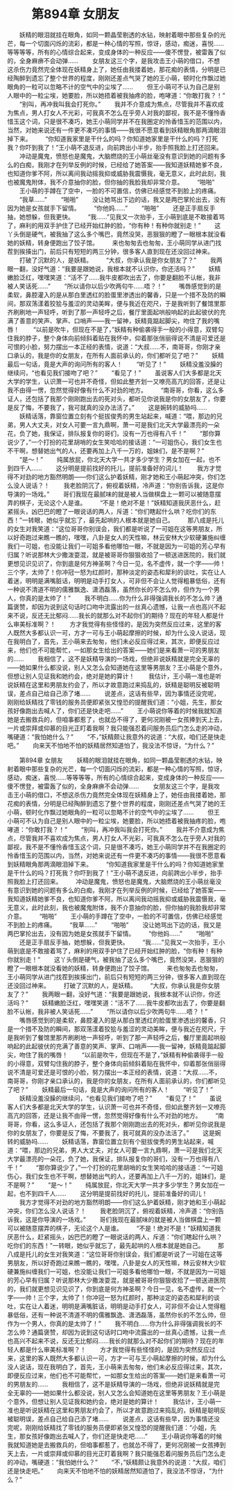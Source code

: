 # 　　第894章 女朋友
　　妖精的眼泪就挂在眼角，如同一颗晶莹剔透的水钻，映射着眼中那些复杂的光芒，每一个切面闪烁的流彩，都是一种心情的写照，惊讶，感动，痴迷，喜悦……等等等等，所有的心情综合起来，变成身体的一种反应——傻不愣登，被雷轰了似的，全身麻痹不会动弹……
　　女朋友这三个字，是我攻击王小萌的借口，不想这杀伤力竟然完全体现在妖精身上了，她任由我搂着她，那花痴的表情，分明是已经陶醉到遗忘了整个世界的程度，刚刚还差点气哭了她的王小萌，顿时化作飘过她眼角的一粒可以忽略不计的空气中的尘埃了……
　　但王小萌可不认为自己是别人眼中的一粒尘埃，她要脸，所以她捂着被我抽疼的脸，咆哮道：“你敢打我？！”
　　“别叫，再冲我叫我会打死你。”
　　我并不介意成为焦点，尽管我并不喜欢成为焦点，男人打女人不光彩，可我真不怎么在乎旁人对我的鄙视，我不是不懂怜香惜玉这个词，只是很不凑巧，她王小萌同学并不在我圈定的怜香惜玉的范围以内，当然，对她来说还有一件更不凑巧的事情——我很不愿意看到妖精眼角那两滴眼泪掉下来。
　　“你知道我家里是干什么的吗？你知道她家里是干什么的吗？打死我？你吓到我了！”王小萌不退反进，向前跨出小半步，抬手照我脸上打还回来。
　　冲动是魔鬼，愤怒也是魔鬼，大脑燃烧的王小萌丝毫没有意识到她的问题有多么的白痴，我刚才在列举反例的时候，已经给了她答案——我知道妖精她爹不良，也知道你爹不阿，所以离间我动摇我抑或威胁我震慑我，毫无意义，此时此刻，我也被魔鬼附体，我不介意抽你的脸，但你抽的我脸我却非常介意。
　　“啪啪”
　　王小萌的手蹲在了空中，一脸的不可置信，仿佛已经感觉不到脸上的疼痛。
　　“我草……”
　　“啪啪”
　　没让她骂出下边的话，我又是两巴掌抡出去，没有因为她是女孩就手下留情。
　　“你他妈……”
　　“啪啪”
　　还是正手扇反手抽，她想躲，但我更快。
　　“我……”见我又一次抬手，王小萌到底是不敢接着骂了，麻利的用双手护住了已经开始红肿的脸，“你有种！有种你就别走！”
　　这丫头倒是硬气，被我抽了这么多个嘴巴，竟然没哭，恶狠狠的瞪了一眼根本就没看她的妖精，转身便跑出了饺子馆。
　　来也匆匆去也匆匆，王小萌同学从进门找茬到挨揍出门，前后只有短短的两三分钟，很多客人直到现在还没回过神来。
　　打破了沉默的人，是妖精。
　　“大叔，你承认我是你女朋友了？”
　　我两眼一翻，没好气道：“我要是跟她说，我根本就不认识你，你还活吗？”
　　妖精嫩脸泛红，嘿嘿笑道：“活不了……我牛皮都吹出去了，你要是翻脸不认帐，我非被人笑话死……”
　　“所以请你以后少吹两句牛……唔？！”
　　嘴唇感觉到的是柔软，鼻腔灌入的是从那白里透红的脸蛋里渗透出的馨香，只是一个措不及防的瞬间，那双荡漾着狡狯与羞涩的灵动美眸，便与我近在咫尺，于是我听到了餐馆里那齐刷刷地一声轻呼，听到了那一声轻呼之后，餐厅里面起哄般响起的此起彼伏的充满了善意的笑声、掌声、口哨声——我一留神，妖精竟踮起脚尖，吻住了我的嘴唇！
　　“以前是吹牛，但现在不是了，”妖精有种偷袭得手一般的小得意，双臂勾住我的脖子，整个身体向前倾斜着贴在我怀中，仰着那张俏丽得说不清是可爱还是可恨的小脸，努力摆出一本正经的表情，说道：“大叔……不，南哥哥，你刚才亲口承认的，我是你的女朋友，在所有人面前承认的，你们都听见了吧？”
　　妖精最后一句话，竟是大声的询问所有的客人！
　　“听见了！”
　　妖精没羞没臊的继续问，“也看见我们接吻了吧？”
　　“看见了！”
　　虽说客人们大多都是北天大学的学生，认识萧一可也并不奇怪，但如此整齐划一又嘹亮高亢的回答，还是让我不由得一愣，忽然觉得好像有什么不对劲的地方。
　　“南哥哥，你看，这么多证人，还包括了我那个刚刚跑出去的死对头，都听见你说我是你的女朋友了，你要是反了悔，不要我了，我可就真的没办法活了。”
　　这是婉转的威胁吗……
　　妖精话落，靠窗位置立刻有个挺拔俊秀的男生站起来，喊道：“喂，那边的兄弟，男人大丈夫，对女人可要一言九鼎啊，萧一可是我们北天大学最漂亮的一朵花，负了她，我保证，排队报复你的哥们，没有一万也得有八千！”
　　“那你算说少了，”一个打扮的花里胡哨的女生笑哈哈的接话道：“一可姐伤心，我们女生也不干啊，想替她出气的人，还要再加上八千一万的，姐妹们，是不是啊？”
　　“是～！”
　　纯属放屁，你北天大学一共才多少学生？男女加在一起，也不到四千人……
　　这分明是提前找好的托儿，提前准备好的词儿！
　　我方才觉得不对劲的地方豁然明朗——你们这么护着妖精，刚才她和王小萌起冲突，你们怎么没人说话？！
　　我老脸阴沉了，俯视着妖精，冷声道：“你别告诉我，这是你导演的一场戏。”
　　哥们我现在最腻味的就是被人当做棋盘上一颗可以被随意摆弄的棋子，无论这个人是谁。
　　“不是！绝对不是！”妖精知道我厌恶什么，赶紧摇头，凶巴巴的瞪了一眼说话的两人，斥道：“你们瞎起什么哄？吃你们的东西！”一转眼，她似乎就忘了，最先起哄的人根本就是她自己。
　　那八成是托儿的女生对我笑道：“这位哥哥你别误会，我们都是听说了一可姐在这等男朋友，所以好奇跑过来瞧一瞧的，嘿嘿，八卦是女人的天性嘛，林云安林大少软硬兼施纠缠我们一可姐，也没能让我们一可姐多看他哪怕一眼，不就是因为一可姐的芳心早有归属？听说那林大少撒泼耍混，就是被哥哥你狠狠收拾了一顿送进医院的，我们就更想见识见识了，你到底是何方神圣啊？今日一见，名不虚传，就一个字——帅！三个字，太帅了！你冲冠一怒为红颜时，那种淡定的姿态和犀利的谈吐，实在让人着迷，明明是满嘴脏话，明明是动手打女人，可非但不会让人觉得粗暴低俗，还有一种说不清道不明的儒雅飘逸、潇洒磊落，虽然你长的不怎么帅，但作为一个男人，你真的是太帅了！”
　　我不明白……你为什么非得强调我长的不怎么帅？通篇褒赞，却因为说到这句话时口吻中流露出的一丝真心遗憾，让我一点也高兴不起来不说，反还无比郁闷……我长的就那么对不起你们的期待？现在的年轻人都是什么审美标准啊？！
　　方才我觉得有些怪怪的，是因为突然反应过来，这里的客人既然大多都认识一可，方才一可与王小萌起摩擦的时候，却为什么没人说话，现在我明白了，首先，王小萌来去匆匆，他们未必反应得过来，其次，即便反应过来，他们也不可能帮忙，一如那女生给出的答案——她们是来看萧一可的男朋友的……
　　我相信了，这不是妖精导演的一场戏，但绝非说妖精就是完全无辜的——她如果什么都没说，别人又怎么会知道她在这里等男朋友？王小萌是个意外，但想让别人见证我和她约会，绝对是她的算计！
　　我估计，王小萌一准也是听说妖精在这里和男朋友约会了，所以才故意跑过来捣乱的，妖精是聪明反被聪明误，差点自己给自己添了堵……
　　说差点，这话有些早，因为事情还没完呢，刚刚给妖精找了零钱的服务员便即紧张又惶恐的提醒我们道：“小姐，先生，那女孩好像跑出去喊人了，你们还是快走吧……”
　　王小萌说你等着的时候我就知道她是去搬救兵的，但咱事都惹了，也就怂不得了，更何况刚被一女孩捧到天上去，一片或崇拜或仰慕的目光正盯着我啊？我只能强忍着问服务员后门怎么走的冲动，嘴硬道：“我怕她什么？”
　　“不，”妖精颇让我意外的说道：“大叔，咱们还是快走吧。”
　　向来天不怕地不怕的妖精居然知道怕了，我没法不惊讶，“为什么？”

　　第894章 女朋友
　　妖精的眼泪就挂在眼角，如同一颗晶莹剔透的水钻，映射着眼中那些复杂的光芒，每一个切面闪烁的流彩，都是一种心情的写照，惊讶，感动，痴迷，喜悦……等等等等，所有的心情综合起来，变成身体的一种反应——傻不愣登，被雷轰了似的，全身麻痹不会动弹……
　　女朋友这三个字，是我攻击王小萌的借口，不想这杀伤力竟然完全体现在妖精身上了，她任由我搂着她，那花痴的表情，分明是已经陶醉到遗忘了整个世界的程度，刚刚还差点气哭了她的王小萌，顿时化作飘过她眼角的一粒可以忽略不计的空气中的尘埃了……
　　但王小萌可不认为自己是别人眼中的一粒尘埃，她要脸，所以她捂着被我抽疼的脸，咆哮道：“你敢打我？！”
　　“别叫，再冲我叫我会打死你。”
　　我并不介意成为焦点，尽管我并不喜欢成为焦点，男人打女人不光彩，可我真不怎么在乎旁人对我的鄙视，我不是不懂怜香惜玉这个词，只是很不凑巧，她王小萌同学并不在我圈定的怜香惜玉的范围以内，当然，对她来说还有一件更不凑巧的事情——我很不愿意看到妖精眼角那两滴眼泪掉下来。
　　“你知道我家里是干什么的吗？你知道她家里是干什么的吗？打死我？你吓到我了！”王小萌不退反进，向前跨出小半步，抬手照我脸上打还回来。
　　冲动是魔鬼，愤怒也是魔鬼，大脑燃烧的王小萌丝毫没有意识到她的问题有多么的白痴，我刚才在列举反例的时候，已经给了她答案——我知道妖精她爹不良，也知道你爹不阿，所以离间我动摇我抑或威胁我震慑我，毫无意义，此时此刻，我也被魔鬼附体，我不介意抽你的脸，但你抽的我脸我却非常介意。
　　“啪啪”
　　王小萌的手蹲在了空中，一脸的不可置信，仿佛已经感觉不到脸上的疼痛。
　　“我草……”
　　“啪啪”
　　没让她骂出下边的话，我又是两巴掌抡出去，没有因为她是女孩就手下留情。
　　“你他妈……”
　　“啪啪”
　　还是正手扇反手抽，她想躲，但我更快。
　　“我……”见我又一次抬手，王小萌到底是不敢接着骂了，麻利的用双手护住了已经开始红肿的脸，“你有种！有种你就别走！”
　　这丫头倒是硬气，被我抽了这么多个嘴巴，竟然没哭，恶狠狠的瞪了一眼根本就没看她的妖精，转身便跑出了饺子馆。
　　来也匆匆去也匆匆，王小萌同学从进门找茬到挨揍出门，前后只有短短的两三分钟，很多客人直到现在还没回过神来。
　　打破了沉默的人，是妖精。
　　“大叔，你承认我是你女朋友了？”
　　我两眼一翻，没好气道：“我要是跟她说，我根本就不认识你，你还活吗？”
　　妖精嫩脸泛红，嘿嘿笑道：“活不了……我牛皮都吹出去了，你要是翻脸不认帐，我非被人笑话死……”
　　“所以请你以后少吹两句牛……唔？！”
　　嘴唇感觉到的是柔软，鼻腔灌入的是从那白里透红的脸蛋里渗透出的馨香，只是一个措不及防的瞬间，那双荡漾着狡狯与羞涩的灵动美眸，便与我近在咫尺，于是我听到了餐馆里那齐刷刷地一声轻呼，听到了那一声轻呼之后，餐厅里面起哄般响起的此起彼伏的充满了善意的笑声、掌声、口哨声——我一留神，妖精竟踮起脚尖，吻住了我的嘴唇！
　　“以前是吹牛，但现在不是了，”妖精有种偷袭得手一般的小得意，双臂勾住我的脖子，整个身体向前倾斜着贴在我怀中，仰着那张俏丽得说不清是可爱还是可恨的小脸，努力摆出一本正经的表情，说道：“大叔……不，南哥哥，你刚才亲口承认的，我是你的女朋友，在所有人面前承认的，你们都听见了吧？”
　　妖精最后一句话，竟是大声的询问所有的客人！
　　“听见了！”
　　妖精没羞没臊的继续问，“也看见我们接吻了吧？”
　　“看见了！”
　　虽说客人们大多都是北天大学的学生，认识萧一可也并不奇怪，但如此整齐划一又嘹亮高亢的回答，还是让我不由得一愣，忽然觉得好像有什么不对劲的地方。
　　“南哥哥，你看，这么多证人，还包括了我那个刚刚跑出去的死对头，都听见你说我是你的女朋友了，你要是反了悔，不要我了，我可就真的没办法活了。”
　　这是婉转的威胁吗……
　　妖精话落，靠窗位置立刻有个挺拔俊秀的男生站起来，喊道：“喂，那边的兄弟，男人大丈夫，对女人可要一言九鼎啊，萧一可是我们北天大学最漂亮的一朵花，负了她，我保证，排队报复你的哥们，没有一万也得有八千！”
　　“那你算说少了，”一个打扮的花里胡哨的女生笑哈哈的接话道：“一可姐伤心，我们女生也不干啊，想替她出气的人，还要再加上八千一万的，姐妹们，是不是啊？”
　　“是～！”
　　纯属放屁，你北天大学一共才多少学生？男女加在一起，也不到四千人……
　　这分明是提前找好的托儿，提前准备好的词儿！
　　我方才觉得不对劲的地方豁然明朗——你们这么护着妖精，刚才她和王小萌起冲突，你们怎么没人说话？！
　　我老脸阴沉了，俯视着妖精，冷声道：“你别告诉我，这是你导演的一场戏。”
　　哥们我现在最腻味的就是被人当做棋盘上一颗可以被随意摆弄的棋子，无论这个人是谁。
　　“不是！绝对不是！”妖精知道我厌恶什么，赶紧摇头，凶巴巴的瞪了一眼说话的两人，斥道：“你们瞎起什么哄？吃你们的东西！”一转眼，她似乎就忘了，最先起哄的人根本就是她自己。
　　那八成是托儿的女生对我笑道：“这位哥哥你别误会，我们都是听说了一可姐在这等男朋友，所以好奇跑过来瞧一瞧的，嘿嘿，八卦是女人的天性嘛，林云安林大少软硬兼施纠缠我们一可姐，也没能让我们一可姐多看他哪怕一眼，不就是因为一可姐的芳心早有归属？听说那林大少撒泼耍混，就是被哥哥你狠狠收拾了一顿送进医院的，我们就更想见识见识了，你到底是何方神圣啊？今日一见，名不虚传，就一个字——帅！三个字，太帅了！你冲冠一怒为红颜时，那种淡定的姿态和犀利的谈吐，实在让人着迷，明明是满嘴脏话，明明是动手打女人，可非但不会让人觉得粗暴低俗，还有一种说不清道不明的儒雅飘逸、潇洒磊落，虽然你长的不怎么帅，但作为一个男人，你真的是太帅了！”
　　我不明白……你为什么非得强调我长的不怎么帅？通篇褒赞，却因为说到这句话时口吻中流露出的一丝真心遗憾，让我一点也高兴不起来不说，反还无比郁闷……我长的就那么对不起你们的期待？现在的年轻人都是什么审美标准啊？！
　　方才我觉得有些怪怪的，是因为突然反应过来，这里的客人既然大多都认识一可，方才一可与王小萌起摩擦的时候，却为什么没人说话，现在我明白了，首先，王小萌来去匆匆，他们未必反应得过来，其次，即便反应过来，他们也不可能帮忙，一如那女生给出的答案——她们是来看萧一可的男朋友的……
　　我相信了，这不是妖精导演的一场戏，但绝非说妖精就是完全无辜的——她如果什么都没说，别人又怎么会知道她在这里等男朋友？王小萌是个意外，但想让别人见证我和她约会，绝对是她的算计！
　　我估计，王小萌一准也是听说妖精在这里和男朋友约会了，所以才故意跑过来捣乱的，妖精是聪明反被聪明误，差点自己给自己添了堵……
　　说差点，这话有些早，因为事情还没完呢，刚刚给妖精找了零钱的服务员便即紧张又惶恐的提醒我们道：“小姐，先生，那女孩好像跑出去喊人了，你们还是快走吧……”
　　王小萌说你等着的时候我就知道她是去搬救兵的，但咱事都惹了，也就怂不得了，更何况刚被一女孩捧到天上去，一片或崇拜或仰慕的目光正盯着我啊？我只能强忍着问服务员后门怎么走的冲动，嘴硬道：“我怕她什么？”
　　“不，”妖精颇让我意外的说道：“大叔，咱们还是快走吧。”
　　向来天不怕地不怕的妖精居然知道怕了，我没法不惊讶，“为什么？”
